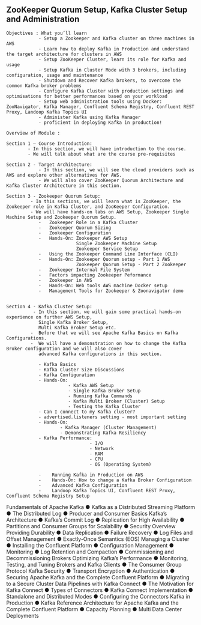 
## ZooKeeper Quorum Setup, Kafka Cluster Setup and Administration

```
Objectives : What you’ll learn
            - Setup a Zookeeper and Kafka cluster on three machines in AWS
            - Learn how to deploy Kafka in Production and understand the target architecture for clusters in AWS
            - Setup ZooKeeper Cluster, learn its role for Kafka and usage
            - Setup Kafka in Cluster Mode with 3 brokers, including configuration, usage and maintenance
            - Shutdown and Recover Kafka brokers, to overcome the common Kafka broker problems
            - Configure Kafka Cluster with production settings and optimisations for better performances based on your workload
            - Setup web administration tools using Docker: ZooNavigator, Kafka Manager, Confluent Schema Registry, Confluent REST Proxy, Landoop Kafka Topics UI
            - Administer Kafka using Kafka Manager
            - proficient in deploying Kafka in production! 

Overview of Module :

Section 1 – Course Introduction: 
        - In this section, we will have introduction to the course. 
        - We will talk about what are the course pre-requisites 

Section 2 - Target Architecture: 
            - In this section, we will see the cloud providers such as AWS and explore other alternatives for AWS. 
            - We will also cover ZooKeeper Quorum Architecture and Kafka Cluster Architecture in this section.   

Section 3 - Zookeeper Quorum Setup: 
         - In this sections, we will learn what is ZooKeeper, the Zookeeper role in Kafka Cluster, and ZooKeeper Configuration. 
         - We will have hands-on labs on AWS Setup, Zookeeper Single Machine Setup and Zookeeper Quorum Setup.
            -   Zookeeper Role in a Kafka Cluster
            -   Zookeeper Quorum Sizing
            -   Zookeeper Configuration
            -   Hands-On: Zookeeper AWS Setup
                          Single Zookeeper Machine Setup
                          Zookeeper Service Setup
            -   Using the Zookeeper Command Line Interface (CLI)
            -   Hands-On: Zookeeper Quorum setup - Part 1 AWS
                          Zookeeper Quorum Setup - Part 2 Zookeeper
            -   Zookeeper Internal File System
            -   Factors impacting Zookeeper Peformance
            -   Zookeeper in AWS
            -   Hands-On: Web tools AWS machine Docker setup
            -   Management Tools for Zookeeper & Zoonavigator demo


Section 4 - Kafka Cluster Setup: 
          - In this section, we will gain some practical hands-on experience on further AWS Setup, 
            Single Kafka Broker Setup, 
            Multi Kafka Broker Setup etc.
         -  Before that we will see Apache Kafka Basics on Kafka Configurations. 
         -  We will have a demonstration on how to change the Kafka Broker configuration and we will also cover 
            advanced Kafka configurations in this section.
            
            - Kafka Basics
            - Kafka Cluster Size Discussions
            - Kafka Configuration
            - Hands-On: 
                       - Kafka AWS Setup
                       - Single Kafka Broker Setup
                       - Running Kafka Commands
                       - Kafka Multi Broker (Cluster) Setup
                       - Testing the Kafka Cluster
            - Can I connect to my Kafka cluster?
            - advertised.listeners setting - most important setting
            - Hands-On: 
                    - Kafka Manager (Cluster Management)
                    - Demonstrating Kafka Resiliency
            - Kafka Performance:
                               - I/O
                               - Network
                               - RAM
                               - CPU
                               - OS (Operating System)
            
            -    Running Kafka in Production on AWS
            -    Hands-On: How to change a Kafka Broker Configuration
            -    Advanced Kafka Configuration
            -    Landoop Kafka Topics UI, Confluent REST Proxy, Confluent Schema Registry Setup 

```




Fundamentals of Apache Kafka
● Kafka as a Distributed Streaming Platform
● The Distributed Log
● Producer and Consumer Basics
Kafka’s Architecture
● Kafka’s Commit Log
● Replication for High Availability
● Partitions and Consumer Groups for Scalability
● Security Overview
Providing Durability
● Data Replication
● Failure Recovery
● Log Files and Offset Management
● Exactly-Once Semantics (EOS)
Managing a Cluster
● Installing the Confluent Platform
● Configuration Management
● Monitoring
● Log Retention and Compaction
● Commissioning and Decommissioning Brokers
Optimizing Kafka’s Performance
● Monitoring, Testing, and Tuning Brokers and Kafka Clients
● The Consumer Group Protocol
Kafka Security
● Transport Encryption
● Authentication
● Securing Apache Kafka and the Complete Confluent Platform
● Migrating to a Secure Cluster
Data Pipelines with Kafka Connect
● The Motivation for Kafka Connect
● Types of Connectors
● Kafka Connect Implementation
● Standalone and Distributed Modes
● Configuring the Connectors
Kafka in Production
● Kafka Reference Architecture for Apache Kafka and the Complete Confluent Platform
● Capacity Planning
● Multi Data Center Deployments